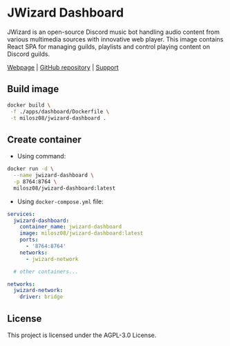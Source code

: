 # JWizard Dashboard

JWizard is an open-source Discord music bot handling audio content from various multimedia sources with innovative web
player. This image contains React SPA for managing guilds, playlists and control playing content on Discord guilds.

[Webpage](https://jwizard.pl)
| [GitHub repository](https://github.com/jwizard-bot/jwizard-web)
| [Support](https://github.com/sponsors/jwizard-bot)

## Build image

```bash
docker build \
 -f ./apps/dashboard/Dockerfile \
 -t milosz08/jwizard-dashboard .
```

## Create container

* Using command:

```bash
docker run -d \
  --name jwizard-dashboard \
  -p 8764:8764 \
  milosz08/jwizard-dashboard:latest
```

* Using `docker-compose.yml` file:

```yaml
services:
  jwizard-dashboard:
    container_name: jwizard-dashboard
    image: milosz08/jwizard-dashboard:latest
    ports:
      - '8764:8764'
    networks:
      - jwizard-network

  # other containers...

networks:
  jwizard-network:
    driver: bridge
```

## License

This project is licensed under the AGPL-3.0 License.